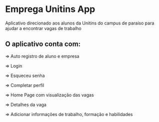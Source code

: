 # Emprega Unitins App

Aplicativo direcionado aos alunos da Unitins do campus de paraíso para ajudar a encontrar vagas de trabalho

## O aplicativo conta com:

=> Auto registro de aluno e empresa

=> Login

=> Esqueceu senha

=> Completar perfil

=> Home Page com visualização das vagas

=> Detalhes da vaga

=> Adicionar informações de trabalho, formação e habilidades
